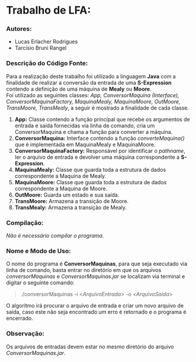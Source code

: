 # Trabalho de LFA:

### Autores:
* Lucas Erlacher Rodrigues  
* Tarcísio Bruni Rangel

### Descrição do Código Fonte:
Para a realização deste trabalho foi utilizado a linguagem **Java**
com a finalidade de realizar a conversão da entrada de uma **S-Expression**
contendo a definição de uma máquina de **Mealy** ou **Moore**.  
Foi utilizado as seguintes classes: *App, ConversorMaquina (Interface), ConversorMaquinaFactory, MaquinaMealy, MaquinaMoore, OutMoore, TransMoore, TransMealy*, a seguir é mostrado a finalidade de cada classe.
1. **App:** Classe contendo a função principal que recebe os argumentos de entrada e saída fornecidas via linha de comando, cria um ConversorMaquina e chama a função para converter a máquina.
2. **ConversorMaquina:** Interface contendo a função _converteMaquina()_ que é implementada em MaquinaMealy e MaquinaMoore.
3. **ConversorMaquinaFactory:** Responsável por identificar o _pathname_, ler o arquivo de entrada e devolver uma máquina correspondente a **S-Expression**.
4. **MaquinaMealy:** Classe que guarda toda a estrutura de dados correspondente a Maquina de Mealy.
5. **MaquinaMoore:** Classe que guarda toda a estrutura de dados correspondente a Maquina de Moore.
6. **OutMoore:** Guarda um estado e sua saída.
7. **TransMoore:** Armazena a transição de Moore.
8. **TransMealy:** Armazena a transição de Mealy.

### Compilação:
_Não é necessário compilar o programa._

### Nome e Modo de Uso:
O nome do programa é **ConversorMaquinas**, para que seja executado via linha de comando, basta entrar no diretório em que os arquivos _conversorMaquinas_ e _ConversorMaquinas.jar_ se localizam via terminal e digitar o seguinte comando:

> ./conversorMaquinas -i <_ArquivoEntrada_> -o <_ArquivoSaída_>

O algorítmo irá procurar o arquivo de entrada e criar um novo arquivo de saída, caso este não seja encontrado um erro é retornado e o programa é encerrado.

### Observação:
Os arquivos de entradas devem estar no mesmo diretório do arquivo _ConversorMaquinas.jar_.
